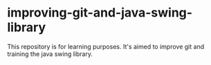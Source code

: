 # improving-git-and-java-swing-library
This repository is for learning purposes. It's aimed to improve git and training the java swing library.
